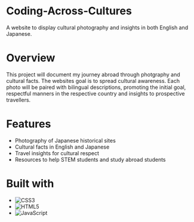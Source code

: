# Coding-Across-Cultures
A website to display cultural photography and insights in both English and Japanese.

# Overview
This project will document my journey abroad through photgraphy and cultural facts. The websites goal is to spread cultural awareness. Each photo will be paired with bilingual descriptions, promoting the initial goal, respectful manners in the respective country and insights to prospective travellers. 

# Features
- Photography of Japanese historical sites
- Cultural facts in English and Japanese
- Travel insights for cultural respect
- Resources to help STEM students and study abroad students

# Built with
- ![CSS3](https://img.shields.io/badge/css3-%231572B6.svg?style=for-the-badge&logo=css3&logoColor=white)
- ![HTML5](https://img.shields.io/badge/HTML5-%23E34F26.svg?style=for-the-badge&logo=html5&logoColor=white)
- ![JavaScript](https://img.shields.io/badge/javascript-%23323330.svg?style=for-the-badge&logo=javascript&logoColor=%23F7DF1E)

